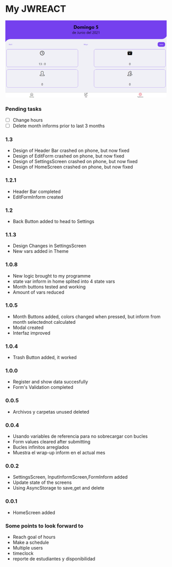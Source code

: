 # My JWREACT
![06-05-2021AD](/assets/screenshots/06-05-2021AD.png)
### Pending tasks
- [ ] Change hours
- [ ] Delete month informs prior to last 3 months
### 1.3
* Design of Header Bar crashed on phone, but now fixed
* Design of EditForm crashed on phone, but now fixed
* Design of SettingsScreen crashed on phone, but now fixed
* Design of HomeScreen crashed on phone, but now fixed
### 1.2.1
* Header Bar completed
* EditFormInform created
### 1.2
* Back Button added to head to Settings
### 1.1.3
* Design Changes in SettingsScreen
* New vars added in Theme
### 1.0.8
* New logic brought to my programme
* state var inform in home splited into 4 state vars
* Month buttons tested and working
* Amount of vars reduced 

### 1.0.5
* Month Buttons added, colors changed when pressed, but inform from month selectednot calculated
* Modal created
* Interfaz improved

### 1.0.4
* Trash Button added, it worked

### 1.0.0
* Register and show data succesfully
* Form's Validation completed

### 0.0.5
* Archivos y carpetas unused deleted

### 0.0.4
* Usando variables de referencia para no sobrecargar con bucles
* Form values cleared after submitting
* Bucles infinitos arreglados
* Muestra el wrap-up inform en el actual mes

### 0.0.2
* SettingsScreen, InputInformScreen,FormInform added
* Update state of the screens
* Using AsyncStorage to save,get and delete

### 0.0.1
* HomeScreen added

### Some points to look forward to

* Reach goal of hours
* Make a schedule
* Multiple users
* timeclock
* reporte de estudiantes y disponibilidad
